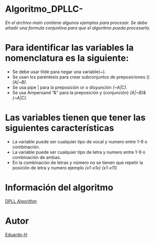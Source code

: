 # Algoritmo_DPLLC-
_En el archivo main contiene algunos ejemplos para procesar.
Se debe añadir una formula conjuntiva para que el algoritmo pueda procesarla._ 
# Para identificar las variables la nomenclatura es la siguiente:
* Se debe usar tilde para negar una variable(~).
* Se usan los paréntesis para  crear subconjuntos de preposiciones () _(A|~B)._
* Se usa pipe | para la preposición or  o disyunción  _(~A|C)._
* Se usa 	Ampersand “&” para la preposición y (conjunción)  _(A|~B)&(~A|C)._
# Las variables tienen que tener las siguientes características
* La variable puede ser cualquier tipo de vocal y numero entre 1-9 o combinación.
* La variable puede ser cualquier tipo de letra y numero entre 1-9 o combinación de ambas.
* En la combinación de letras y número no se tienen que repetir la posición de letra y numero ejemplo  _(x1-x1x) (x1-x11)_ 
# Información del algoritmo 
[DPLL Algorithm](https://en.wikipedia.org/wiki/DPLL_algorithm)
# Autor
[Eduardo-H](https://github.com/eduardohrez)
